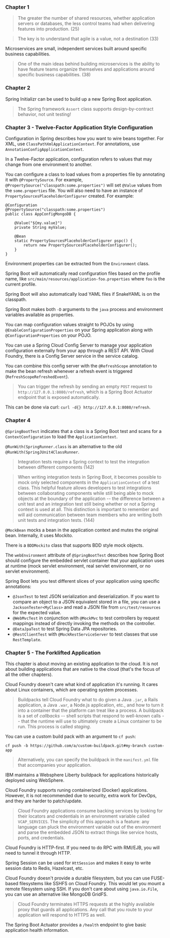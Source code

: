 ### Chapter 1

> The greater the number of shared resources, whether application servers or databases, the less control teams had when delivering features into production. (25)

> The key is to understand that agile is a value, not a destination (33)

Microservices are small, independent services built around specific business capabilities.

> One of the main ideas behind building microservices is the ability to have feature teams organize themselves and applications around specific business capabilities. (38)

### Chapter 2

Spring Initializr can be used to build up a new Spring Boot application.

> The Spring framework `Assert` class supports design-by-contract behavior, not unit testing!

### Chapter 3 - Twelve-Factor Application Style Configuration

Configuration in Spring describes how you want to wire beans together.  For XML, use `ClassPathXmlApplicationContext`.  For annotations, use `AnnotationConfigApplicationContext`.

In a Twelve-Factor application, configuration refers to values that may change from one environment to another.

You can configure a class to load values from a properties file by annotating it with `@PropertySource`.  For example, `@PropertySource("classpath:some.properties")` will set `@Value` values from the `some.properties` file.  You will also need to have an instance of `PropertySourcesPlaceholderConfigurer` created.  For example:

```
@Configuration
@PropertySource("classpath:some.properties")
public class AppConfigMongoDB {
	
	@Value("${my.value}")
	private String myValue;
	
	@Bean
	static PropertySourcesPlaceholderConfigurer pspc() {
		return new PropertySourcesPlaceholderConfigurer();
	}
}
```

Environment properties can be extracted from the `Environment` class.  

Spring Boot will automatically read configuration files based on the profile name, like `src/main/resources/application-foo.properties` where `foo` is the current profile.

Spring Boot will also automatically load YAML files if SnakeYAML is on the classpath.

Spring Boot makes both `-D` arguments to the `java` process and environment variables available as properties.

You can map configuration values straight to POJOs by using `@EnableConfigurationProperties` on your Spring application along with `@ConfigurationProperties` on your POJO.

You can use a Spring Cloud Config Server to manage your application configuration externally from your app through a REST API.  With Cloud Foundry, there is a Config Server service in the service catalog.

You can combine this config server with the `@RefreshScope` annotation to make the bean refresh whenever a refresh event is triggered (`RefreshScopeRefreshedEvent`).  

> You can trigger the refresh by sending an empty `POST` request to `http://127.0.0.1:8080/refresh`, which is a Spring Boot Actuator endpoint that is exposed automatically.

This can be done via curl: `curl -d{} http://127.0.0.1:8080/refresh`.

### Chapter 4

`@SpringBootTest` indicates that a class is a Spring Boot test and scans for a `ContextConfiguration` to load the `ApplicationContext`.

`@RunWith(SpringRunner.class` is an alternative to the old `@RunWith(SpringJUnit4ClassRunner`.

> Integration tests require a Spring context to test the integration between different components (142)

> When writing integration tests in Spring Boot, it becomes possible to mock only selected components in the `ApplicationContext` of a test class. This helpful feature allows developers to test integrations between collaborating components while still being able to mock objects at the boundary of the application -- the difference between a unit test and an integration test still being whether or not a Spring context is used at all. This distinction is important to remember and will aid communication between team members who are writing both unit tests and integration tests. (144)

`@MockBean` mocks a bean in the application context and mutes the original bean.  Internally, it uses Mockito.

There is a `BDDMockito` class that supports BDD style mock objects.

The `webEnvironment` attribute of `@SpringBootTest` describes how Spring Boot should configure the embedded servlet container that your application uses at runtime (mock servlet environment, real servlet environment, or no servlet environment).

Spring Boot lets you test different slices of your application using specific annotations:

* `@JsonTest` to test JSON serialization and deserialization.  If you want to compare an object to a JSON equivalent stored in a file, you can use a `JacksonTester<MyClass>` and read a JSON file from `src/test/resources` for the expected value.
* `@WebMvcTest` in conjunction with `@MockMvc` to test controllers by request mappings instead of directly invoking the methods on the controller.
* `@DataJpaTest` to test Spring Data JPA repositories.
* `@RestClientTest` with `@MockRestServiceServer` to test classes that use `RestTemplate`.

### Chapter 5 - The Forklifted Application

This chapter is about moving an existing application to the cloud.  It is not about building applications that are native to the cloud (that's the focus of all the other chapters).

Cloud Foundry doesn't care what kind of application it's running.  It cares about Linux containers, which are operating system processes.  

> Buildpacks tell Cloud Foundry what to do given a Java `.jar`, a Rails application, a Java `.war`, a Node.js application, etc., and how to turn it into a container that the platform can treat like a process.  A buildpack is a set of *callbacks* -- shell scripts that respond to well-known calls -- that the runtime will use to ultimately create a Linux container to be run. This process is called *staging*. 

You can use a custom build pack  with an argument to `cf push`:

```
cf push -b https://github.com/a/custom-buildpack.git#my-branch custom-app
```

> Alternatively, you can specify the buildpack in the `manifest.yml` file that accompanies your application.

IBM maintains a Websphere Liberty buildpack for applications historically deployed using WebSphere.

Cloud Foundry supports runing containerized (Docker) applications.  However, it is not recommended due to security, extra work for DevOps, and they are harder to patch/update.

> Cloud Foundry applications consume backing services by looking for their locators and credentials in an environment variable called `VCAP_SERVICES`. The simplicity of this approach is a feature: any language can pluck the environment variable out of the environment and parse the embedded JSON to extract things like service hosts, ports, and credentials.

Cloud Foundry is HTTP-first.  If you need to do RPC with RMI/EJB, you will need to tunnel it through HTTP.

Spring Session can be used for `HttSession` and makes it easy to write session data to Redis, Hazelcast, etc.
 
Cloud Foundry doesn't provide a durable filesystem, but you can use FUSE-based filesystems like SSHFS on Cloud Foundry.  This would let you mount a remote filesystem using SSH.  If you don't care about using `java.io.File`, you can use an alternative like MongoDB GridFS.

> Cloud Foundry terminates HTTPS requests at the highly available proxy that guards all applications.  Any call that you route to your application will respond to HTTPS as well.

The Spring Boot Actuator provides a `/health` endpoint to give basic application health information.

